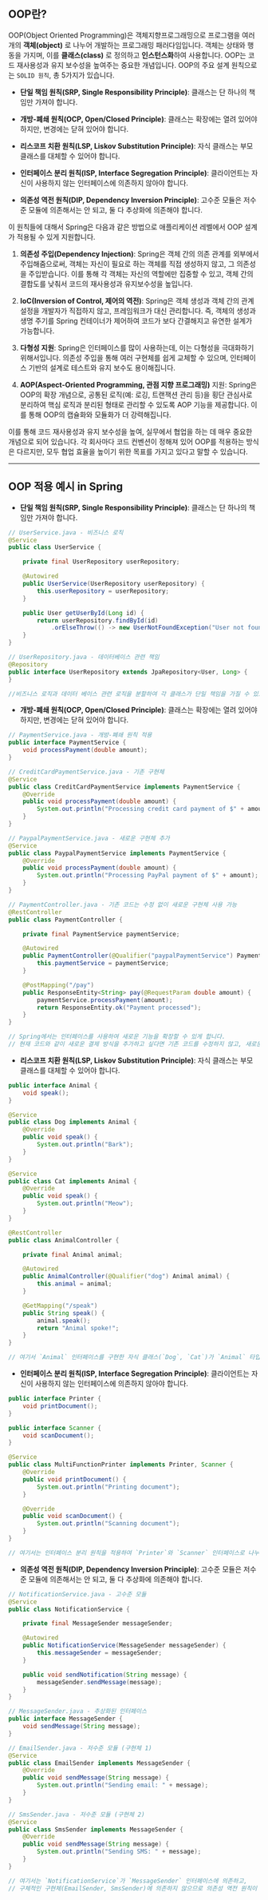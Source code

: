 
## OOP란?

OOP(Object Oriented Programming)은 객체지향프로그래밍으로 프로그램을 여러 개의 **객체(object)** 로 나누어 개발하는 프로그래밍 패러다임입니다. 객체는 상태와 행동을 가지며, 이를 **클래스(class)** 로 정의하고 **인스턴스화**하여 사용합니다. OOP는 코드 재사용성과 유지 보수성을 높여주는 중요한 개념입니다. OOP의 주요 설계 원칙으로는 `SOLID 원칙`, 총 5가지가 있습니다.

- **단일 책임 원칙(SRP, Single Responsibility Principle)**: 클래스는 단 하나의 책임만 가져야 합니다.
    
- **개방-폐쇄 원칙(OCP, Open/Closed Principle)**: 클래스는 확장에는 열려 있어야 하지만, 변경에는 닫혀 있어야 합니다.
    
- **리스코프 치환 원칙(LSP, Liskov Substitution Principle)**: 자식 클래스는 부모 클래스를 대체할 수 있어야 합니다.
    
- **인터페이스 분리 원칙(ISP, Interface Segregation Principle)**: 클라이언트는 자신이 사용하지 않는 인터페이스에 의존하지 않아야 합니다.
    
- **의존성 역전 원칙(DIP, Dependency Inversion Principle)**: 고수준 모듈은 저수준 모듈에 의존해서는 안 되고, 둘 다 추상화에 의존해야 합니다.

이 원칙들에 대해서 Spring은 다음과 같은 방법으로 애플리케이션 레벨에서 OOP 설계가 적용될 수 있게 지원합니다.

1. **의존성 주입(Dependency Injection)**: Spring은 객체 간의 의존 관계를 외부에서 주입해줌으로써, 객체는 자신이 필요로 하는 객체를 직접 생성하지 않고, 그 의존성을 주입받습니다. 이를 통해 각 객체는 자신의 역할에만 집중할 수 있고, 객체 간의 결합도를 낮춰서 코드의 재사용성과 유지보수성을 높입니다.
    
2.  **IoC(Inversion of Control, 제어의 역전)**: Spring은 객체 생성과 객체 간의 관계 설정을 개발자가 직접하지 않고, 프레임워크가 대신 관리합니다. 즉, 객체의 생성과 생명 주기를 Spring 컨테이너가 제어하여 코드가 보다 간결해지고 유연한 설계가 가능합니다.
    
3. **다형성 지원**: Spring은 인터페이스를 많이 사용하는데, 이는 다형성을 극대화하기 위해서입니다. 의존성 주입을 통해 여러 구현체를 쉽게 교체할 수 있으며, 인터페이스 기반의 설계로 테스트와 유지 보수도 용이해집니다.
    
4. **AOP(Aspect-Oriented Programming, 관점 지향 프로그래밍)** 지원: Spring은 OOP의 확장 개념으로, 공통된 로직(예: 로깅, 트랜잭션 관리 등)을 횡단 관심사로 분리하여 핵심 로직과 분리된 형태로 관리할 수 있도록 AOP 기능을 제공합니다. 이를 통해 OOP의 캡슐화와 모듈화가 더 강력해집니다.

이를 통해 코드 재사용성과 유지 보수성을 높여, 실무에서 협업을 하는 데 매우 중요한 개념으로 되어 있습니다. 각 회사마다 코드 컨벤션이 정해져 있어 OOP를 적용하는 방식은 다르지만, 모두 협업 효율을 높이기 위한 목표를 가지고 있다고 말할 수 있습니다. 

---

## OOP 적용 예시 in Spring

- **단일 책임 원칙(SRP, Single Responsibility Principle)**: 클래스는 단 하나의 책임만 가져야 합니다.
```java
// UserService.java - 비즈니스 로직
@Service
public class UserService {

    private final UserRepository userRepository;

    @Autowired
    public UserService(UserRepository userRepository) {
        this.userRepository = userRepository;
    }

    public User getUserById(Long id) {
        return userRepository.findById(id)
            .orElseThrow(() -> new UserNotFoundException("User not found"));
    }
}

// UserRepository.java - 데이터베이스 관련 책임
@Repository
public interface UserRepository extends JpaRepository<User, Long> {
}

//비즈니스 로직과 데이터 베이스 관련 로직을 분할하여 각 클래스가 단일 책임을 가질 수 있도록 합니다.
```

- **개방-폐쇄 원칙(OCP, Open/Closed Principle)**: 클래스는 확장에는 열려 있어야 하지만, 변경에는 닫혀 있어야 합니다.
```java
// PaymentService.java - 개방-폐쇄 원칙 적용
public interface PaymentService {
    void processPayment(double amount);
}

// CreditCardPaymentService.java - 기존 구현체
@Service
public class CreditCardPaymentService implements PaymentService {
    @Override
    public void processPayment(double amount) {
        System.out.println("Processing credit card payment of $" + amount);
    }
}

// PaypalPaymentService.java - 새로운 구현체 추가
@Service
public class PaypalPaymentService implements PaymentService {
    @Override
    public void processPayment(double amount) {
        System.out.println("Processing PayPal payment of $" + amount);
    }
}

// PaymentController.java - 기존 코드는 수정 없이 새로운 구현체 사용 가능
@RestController
public class PaymentController {

    private final PaymentService paymentService;

    @Autowired
    public PaymentController(@Qualifier("paypalPaymentService") PaymentService paymentService) {
        this.paymentService = paymentService;
    }

    @PostMapping("/pay")
    public ResponseEntity<String> pay(@RequestParam double amount) {
        paymentService.processPayment(amount);
        return ResponseEntity.ok("Payment processed");
    }
}

// Spring에서는 인터페이스를 사용하여 새로운 기능을 확장할 수 있게 합니다.
// 현재 코드와 같이 새로운 결제 방식을 추가하고 싶다면 기존 코드를 수정하지 않고, 새로운 클래스를 추가할 수 있습니다.
```

- **리스코프 치환 원칙(LSP, Liskov Substitution Principle)**: 자식 클래스는 부모 클래스를 대체할 수 있어야 합니다.
```java
public interface Animal {
    void speak();
}

@Service
public class Dog implements Animal {
    @Override
    public void speak() {
        System.out.println("Bark");
    }
}

@Service
public class Cat implements Animal {
    @Override
    public void speak() {
        System.out.println("Meow");
    }
}

@RestController
public class AnimalController {

    private final Animal animal;

    @Autowired
    public AnimalController(@Qualifier("dog") Animal animal) {
        this.animal = animal;
    }

    @GetMapping("/speak")
    public String speak() {
        animal.speak();
        return "Animal spoke!";
    }
}

// 여기서 `Animal` 인터페이스를 구현한 자식 클래스(`Dog`, `Cat`)가 `Animal` 타입으로 사용되며, 이들은 서로 대체될 수 있습니다. 이는 리스코프 치환 원칙을 따릅니다.

```

- **인터페이스 분리 원칙(ISP, Interface Segregation Principle)**: 클라이언트는 자신이 사용하지 않는 인터페이스에 의존하지 않아야 합니다.
```java
public interface Printer {
    void printDocument();
}

public interface Scanner {
    void scanDocument();
}

@Service
public class MultiFunctionPrinter implements Printer, Scanner {
    @Override
    public void printDocument() {
        System.out.println("Printing document");
    }

    @Override
    public void scanDocument() {
        System.out.println("Scanning document");
    }
}

// 여기서는 인터페이스 분리 원칙을 적용하여 `Printer`와 `Scanner` 인터페이스로 나누어 각각의 기능에 대한 인터페이스를 분리하였습니다.
```

- **의존성 역전 원칙(DIP, Dependency Inversion Principle)**: 고수준 모듈은 저수준 모듈에 의존해서는 안 되고, 둘 다 추상화에 의존해야 합니다.
```java
// NotificationService.java - 고수준 모듈
@Service
public class NotificationService {

    private final MessageSender messageSender;

    @Autowired
    public NotificationService(MessageSender messageSender) {
        this.messageSender = messageSender;
    }

    public void sendNotification(String message) {
        messageSender.sendMessage(message);
    }
}

// MessageSender.java - 추상화된 인터페이스
public interface MessageSender {
    void sendMessage(String message);
}

// EmailSender.java - 저수준 모듈 (구현체 1)
@Service
public class EmailSender implements MessageSender {
    @Override
    public void sendMessage(String message) {
        System.out.println("Sending email: " + message);
    }
}

// SmsSender.java - 저수준 모듈 (구현체 2)
@Service
public class SmsSender implements MessageSender {
    @Override
    public void sendMessage(String message) {
        System.out.println("Sending SMS: " + message);
    }
}

// 여기서는 `NotificationService`가 `MessageSender` 인터페이스에 의존하고, 
// 구체적인 구현체(EmailSender, SmsSender)에 의존하지 않으므로 의존성 역전 원칙이 적용되었습니다.
```


